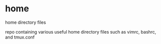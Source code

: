 # home
home directory files

repo containing various useful home directory files such as vimrc, bashrc, and tmux.conf
